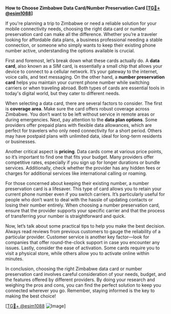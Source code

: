 **How to Choose Zimbabwe Data Card/Number Preservation Card [[TG💪+ @esim1088](https://t.me/s/esim1088)]**

If you're planning a trip to Zimbabwe or need a reliable solution for your mobile connectivity needs, choosing the right data card or number preservation card can make all the difference. Whether you’re a traveler looking for affordable data plans, a business professional needing a stable connection, or someone who simply wants to keep their existing phone number active, understanding the options available is crucial.

First and foremost, let’s break down what these cards actually do. A **data card**, also known as a SIM card, is essentially a small chip that allows your device to connect to a cellular network. It’s your gateway to the internet, voice calls, and text messaging. On the other hand, a **number preservation card** helps you maintain your current phone number while switching carriers or when traveling abroad. Both types of cards are essential tools in today's digital world, but they cater to different needs.

When selecting a data card, there are several factors to consider. The first is **coverage area**. Make sure the card offers robust coverage across Zimbabwe. You don’t want to be left without service in remote areas or during emergencies. Next, pay attention to the **data plan options**. Some providers offer prepaid plans with flexible data allowances, which are perfect for travelers who only need connectivity for a short period. Others may have postpaid plans with unlimited data, ideal for long-term residents or businesses.

Another critical aspect is **pricing**. Data cards come at various price points, so it’s important to find one that fits your budget. Many providers offer competitive rates, especially if you sign up for longer durations or bundle services. Additionally, check whether the provider has any hidden fees or charges for additional services like international calling or roaming.

For those concerned about keeping their existing number, a number preservation card is a lifesaver. This type of card allows you to retain your current phone number even if you switch carriers. It’s particularly useful for people who don’t want to deal with the hassle of updating contacts or losing their number entirely. When choosing a number preservation card, ensure that the provider supports your specific carrier and that the process of transferring your number is straightforward and quick.

Now, let’s talk about some practical tips to help you make the best decision. Always read reviews from previous customers to gauge the reliability of a particular provider. Customer service is another key factor—look for companies that offer round-the-clock support in case you encounter any issues. Lastly, consider the ease of activation. Some cards require you to visit a physical store, while others allow you to activate online within minutes.

In conclusion, choosing the right Zimbabwe data card or number preservation card involves careful consideration of your needs, budget, and the features offered by different providers. By doing your research and weighing the pros and cons, you can find the perfect solution to keep you connected wherever you go. Remember, staying informed is the key to making the best choice!

[[TG💪+ @esim1088](https://t.me/s/esim1088) ![Image](https://i.postimg.cc/Y0z9fWf4/image.png)]